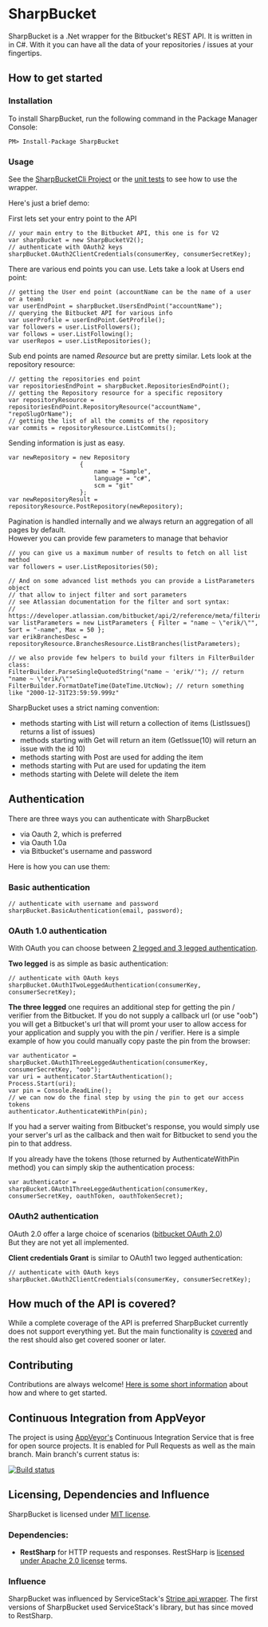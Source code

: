 # SharpBucket
SharpBucket is a .Net wrapper for the Bitbucket's REST API. It is written in in C#. With it you can have all the data of your repositories / issues at your fingertips.

## How to get started
### Installation
To install SharpBucket, run the following command in the Package Manager Console:

    PM> Install-Package SharpBucket

### Usage
See the [SharpBucketCli Project](https://github.com/MitjaBezensek/SharpBucket/blob/master/SharpBucketCli/Program.cs) or the [unit tests](https://github.com/MitjaBezensek/SharpBucket/tree/master/SharpBucketTests) to see how to use the wrapper.

Here's just a brief demo:

First lets set your entry point to the API
```CSharp
// your main entry to the Bitbucket API, this one is for V2
var sharpBucket = new SharpBucketV2();
// authenticate with OAuth2 keys
sharpBucket.OAuth2ClientCredentials(consumerKey, consumerSecretKey);
```

There are various end points you can use. Lets take a look at Users end point:
```CSharp
// getting the User end point (accountName can be the name of a user or a team)
var userEndPoint = sharpBucket.UsersEndPoint("accountName");
// querying the Bitbucket API for various info
var userProfile = userEndPoint.GetProfile();
var followers = user.ListFollowers();
var follows = user.ListFollowing();
var userRepos = user.ListRepositories();
```

Sub end points are named *Resource* but are pretty similar. Lets look at the repository resource:
```CSharp
// getting the repositories end point
var repositoriesEndPoint = sharpBucket.RepositoriesEndPoint();
// getting the Repository resource for a specific repository
var repositoryResource = repositoriesEndPoint.RepositoryResource("accountName", "repoSlugOrName");
// getting the list of all the commits of the repository
var commits = repositoryResource.ListCommits();
```

Sending information is just as easy.
```CSharp
var newRepository = new Repository
                    {
                        name = "Sample",
                        language = "c#",
                        scm = "git"
                    };
var newRepositoryResult = repositoryResource.PostRepository(newRepository);
```

Pagination is handled internally and we always return an aggregation of all pages by default.  
However you can provide few parameters to manage that behavior
```CSharp
// you can give us a maximum number of results to fetch on all list method
var followers = user.ListRepositories(50);

// And on some advanced list methods you can provide a ListParameters object
// that allow to inject filter and sort parameters
// see Atlassian documentation for the filter and sort syntax:
// https://developer.atlassian.com/bitbucket/api/2/reference/meta/filtering
var listParameters = new ListParameters { Filter = "name ~ \"erik/\"", Sort = "-name", Max = 50 };
var erikBranchesDesc = repositoryResource.BranchesResource.ListBranches(listParameters);

// we also provide few helpers to build your filters in FilterBuilder class:
FilterBuilder.ParseSingleQuotedString("name ~ 'erik/'"); // return "name ~ \"erik/\""
FilterBuilder.FormatDateTime(DateTime.UtcNow); // return something like "2000-12-31T23:59:59.999z"
```

SharpBucket uses a strict naming convention:
- methods starting with List will return a collection of items (ListIssues() returns a list of issues)
- methods starting with Get will return an item (GetIssue(10) will return an issue with the id 10)
- methods starting with Post are used for adding the item
- methods starting with Put are used for updating the item
- methods starting with Delete will delete the item

## Authentication
There are three ways you can authenticate with SharpBucket
- via Oauth 2, which is preferred
- via Oauth 1.0a
- via Bitbucket's username and password

Here is how you can use them:
### Basic authentication
```CSharp
// authenticate with username and password
sharpBucket.BasicAuthentication(email, password);
```

### OAuth 1.0 authentication
With OAuth you can choose between [2 legged and 3 legged authentication](http://cakebaker.42dh.com/2011/01/10/2-legged-vs-3-legged-oauth/).

**Two legged** is as simple as basic authentication:
```CSharp
// authenticate with OAuth keys
sharpBucket.OAuth1TwoLeggedAuthentication(consumerKey, consumerSecretKey);
```
**The three legged** one requires an additional step for getting the pin / verifier from the Bitbucket. If you do not supply a callback url (or use "oob") you will get a Bitbucket's url that will promt your user to allow access for your application and supply you with the pin / verifier. Here is a simple example of how you could manually copy paste the pin from the browser:
```CSharp
var authenticator = sharpBucket.OAuth1ThreeLeggedAuthentication(consumerKey, consumerSecretKey, "oob");
var uri = authenticator.StartAuthentication();
Process.Start(uri);
var pin = Console.ReadLine();
// we can now do the final step by using the pin to get our access tokens
authenticator.AuthenticateWithPin(pin);
```
If you had a server waiting from Bitbucket's response, you would simply use your server's url as the callback and then wait for Bitbucket to send you the pin to that address.

If you already have the tokens (those returned by AuthenticateWithPin method) you can simply skip the authentication process:
```CSharp
var authenticator = sharpBucket.OAuth1ThreeLeggedAuthentication(consumerKey, consumerSecretKey, oauthToken, oauthTokenSecret);
```

### OAuth2 authentication
OAuth 2.0 offer a large choice of scenarios ([bitbucket OAuth 2.0](https://developer.atlassian.com/bitbucket/api/2/reference/meta/authentication))  
But they are not yet all implemented.

**Client credentials Grant** is similar to OAuth1 two legged authentication:
```CSharp
// authenticate with OAuth keys
sharpBucket.OAuth2ClientCredentials(consumerKey, consumerSecretKey);
```

## How much of the API is covered?
While a complete coverage of the API is preferred SharpBucket currently does not support everything yet. But the main functionality is [covered](https://github.com/MitjaBezensek/SharpBucket/blob/master/Coverage.md) and the rest should also get covered sooner or later.

## Contributing
Contributions are always welcome! [Here is some short information](https://github.com/MitjaBezensek/SharpBucket/blob/master/Contribution.md) about how and where to get started.

## Continuous Integration from AppVeyor
The project is using [AppVeyor's](http://www.appveyor.com/) Continuous Integration
Service that is free for open source projects. It is enabled for Pull Requests as well as the main branch. Main branch's current status is:

[![Build status](https://ci.appveyor.com/api/projects/status/jtlni3j2fq3j6pxy/branch/master)](https://ci.appveyor.com/project/MitjaBezenek/sharpbucket/branch/master)

## Licensing, Dependencies and Influence
SharpBucket is licensed under [MIT license](https://github.com/MitjaBezensek/SharpBucket/blob/master/LICENSE). 

### Dependencies:
- **RestSharp** for HTTP requests and responses. RestSHarp is [licensed under Apache 2.0 license](https://github.com/restsharp/RestSharp/blob/master/LICENSE.txt) terms.

### Influence
SharpBucket was influenced by ServiceStack's [Stripe api wrapper](https://github.com/ServiceStack/Stripe). The first versions of SharpBucket used ServiceStack's library, but has since moved to RestSharp.